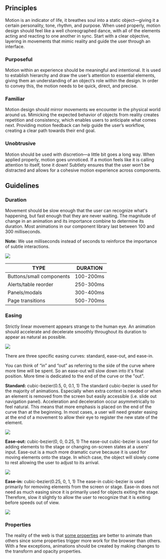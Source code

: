 ## Principles
Motion is an indicator of life, it breathes soul into a static object—giving it a certain personality, tone, rhythm, and purpose. When used properly, motion design should feel like a well choreographed dance, with all of the elements acting and reacting to one another in sync. Start with a clear objective, layering in movements that mimic reality and guide the user through an interface.

### Purposeful
Motion within an experience should be meaningful and intentional. It is used to establish hierarchy and draw the user’s attention to essential elements, giving them an understanding of an object’s role within the design. In order to convey this, the motion needs to be quick, direct, and precise.

### Familiar
Motion design should mirror movements we encounter in the physical world around us. Mimicking the expected behavior of objects from reality creates repetition and consistency, which enables users to anticipate what comes next. Providing motion feedback can help guide the user’s workflow, creating a clear path towards their end goal.

### Unobtrusive
Motion should be used with discretion—a little bit goes a long way. When applied properly, motion goes unnoticed. If a motion feels like it is calling attention to itself, tone it down! Subtlety ensures that the user won’t be distracted and allows for a cohesive motion experience across components.

## Guidelines
### Duration
Movement should be slow enough that the user can recognize what's happening, but fast enough that they are never waiting. The magnitude of change in an animation and its importance combine to determine its duration. Most animations in our component library last between 100 and 300 milliseconds.

**Note:** We use milliseconds instead of seconds to reinforce the importance of subtle interactions.

![](images/motion-1)

| TYPE                     | DURATION  |
|--------------------------|-----------|
| Buttons/small components | 100-200ms |
| Alerts/table reorder     | 250-300ms |
| Panels/modals            | 300-400ms |
| Page transitions         | 500-700ms |


### Easing
Strictly linear movement appears strange to the human eye. An animation should accelerate and decelerate smoothly throughout its duration to appear as natural as possible.

![](images/motion-2)

There are three specific easing curves: standard, ease-out, and ease-in.

You can think of “in” and “out” as referring to the side of the curve where more time will be spent. So an ease-out will slow down into it's final position. More time is dedicated to the end of the curve or the "out".

**Standard:** cubic-bezier(0.5, 0, 0.1, 1)
The standard cubic-bezier is used for the majority of animations. Especially when extra context is needed or when an element is removed from the screen but easily accessible (i.e. slide out navigation panel). Acceleration and deceleration occur asymmetrically to feel natural. This means that more emphasis is placed on the end of the curve than at the beginning. In most cases, a user will need greater easing at the end of a movement to allow their eye to register the new state of the element.

![](images/motion-3)

**Ease-out:** cubic-bezier(0, 0, 0.25, 1)
The ease-out cubic-bezier is used for adding elements to the stage or changing on-screen states at a users' input.
Ease-out is a much more dramatic curve because it is used for moving elements onto the stage. In which case, the object will slowly come to rest allowing the user to adjust to its arrival.

![](images/motion-4)


**Ease-in:** cubic-bezier(0.25, 0, 1, 1)
The ease-in cubic-bezier is used primarily for removing elements from the screen or stage.
Ease-in does not need as much easing since it is primarily used for objects exiting the stage. Therefore, slow it slightly to allow the user to recognize that it is exiting before speeds out of view.

![](images/motion-5)

### Properties
The reality of the web is that [some properties](https://csstriggers.com/) are better to animate than others since some properties trigger more work for the browser than others. With a few exceptions, animations should be created by making changes to the transform and opacity properties.
